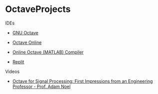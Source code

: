 # OctaveProjects

IDEs

* [GNU Octave](https://octave.org)

* [Octave Online](https://octave-online.net)

* [Online Octave (MATLAB) Compiler](https://www.mycompiler.io/online-octave-matlab-compiler)

* [Replit](https://replit.com)

Videos

* [Octave for Signal Processing: First Impressions from an Engineering Professor - Prof. Adam Noel](https://youtu.be/H2AhZycbdOg?si=xK9Yerxigx7lR8zp) 
